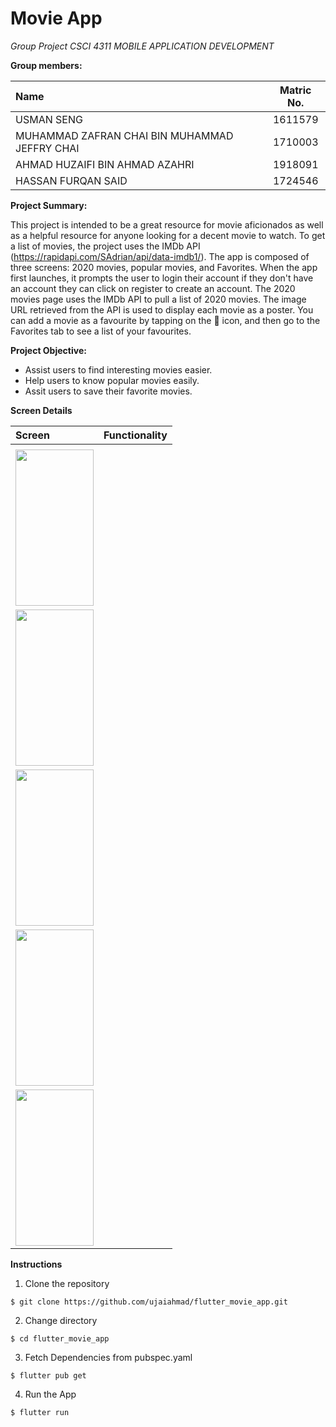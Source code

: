 # Movie App

*Group Project CSCI 4311 MOBILE APPLICATION DEVELOPMENT*


**Group members:**

|                  Name                         |    Matric No. | 
|:----------------------------------------------|:-------------:|
| USMAN SENG                                    |    1611579    |Cancel changes
| MUHAMMAD ZAFRAN CHAI BIN MUHAMMAD JEFFRY CHAI |    1710003    |
| AHMAD HUZAIFI BIN AHMAD AZAHRI                |    1918091    |
| HASSAN FURQAN SAID                            |    1724546    |




**Project Summary:**

This project is intended to be a great resource for movie aficionados as well as a helpful resource for anyone looking for a decent movie to watch. To get a list of movies, the project uses the IMDb API (https://rapidapi.com/SAdrian/api/data-imdb1/). The app is  composed of three screens: 2020 movies, popular movies, and Favorites. When the app first launches, it prompts the user to login their account if they don't have an account they can click on register to create an account. The 2020 movies page uses the IMDb API to pull a list of 2020 movies. The image URL retrieved from the API is used to display each movie as a poster. You can add a movie as a favourite by tapping on the 🖤 icon, and then go to the Favorites tab to see a list of your favourites.



**Project Objective:**

* Assist users to find interesting movies easier.
* Help users to know popular movies easily. 
* Assit users to save their favorite movies.



**Screen Details**

| Screen        | Functionality | 
|:--------------|:-------------:|
|               |               |
|    <img src="https://user-images.githubusercontent.com/55779908/152355017-26368ef6-75e1-499e-a1be-12fbd2c93605.png" width="125" height="250">  |     |
|    <img src="https://user-images.githubusercontent.com/55779908/152355175-ee339725-bad4-44b0-ac67-2cacd68093b0.png" width="125" height="250">  |     |
|    <img src="https://user-images.githubusercontent.com/55779908/152355356-31281ead-ad9e-4a29-84fe-31e813e5f08b.png" width="125" height="250">  |     |
|    <img src="https://user-images.githubusercontent.com/55779908/152355356-31281ead-ad9e-4a29-84fe-31e813e5f08b.png" width="125" height="250">  |     |
|    <img src="https://user-images.githubusercontent.com/55779908/152355492-23baf645-ee58-4429-bf87-89485c99d374.png" width="125" height="250">  |     |




**Instructions**

1. Clone the repository 
```
$ git clone https://github.com/ujaiahmad/flutter_movie_app.git
```
2. Change directory
```
$ cd flutter_movie_app
```
3. Fetch Dependencies from pubspec.yaml
```
$ flutter pub get
```
4. Run the App
```
$ flutter run
```
